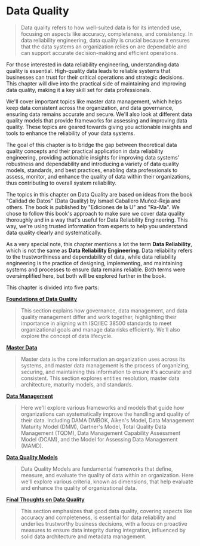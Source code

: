 # Data Quality
>
> Data quality refers to how well-suited data is for its intended use, focusing on aspects like accuracy, completeness, and consistency. In data reliability engineering, data quality is crucial because it ensures that the data systems an organization relies on are dependable and can support accurate decision-making and efficient operations.

For those interested in data reliability engineering, understanding data quality is essential. High-quality data leads to reliable systems that businesses can trust for their critical operations and strategic decisions. This chapter will dive into the practical side of maintaining and improving data quality, making it a key skill set for data professionals.

We'll cover important topics like master data management, which helps keep data consistent across the organization, and data governance, ensuring data remains accurate and secure. We'll also look at different data quality models that provide frameworks for assessing and improving data quality. These topics are geared towards giving you actionable insights and tools to enhance the reliability of your data systems.

The goal of this chapter is to bridge the gap between theoretical data quality concepts and their practical application in data reliability engineering, providing actionable insights for improving data systems' robustness and dependability and introducing a variety of data quality models, standards, and best practices, enabling data professionals to assess, monitor, and enhance the quality of data within their organizations, thus contributing to overall system reliability.

The topics in this chapter on Data Quality are based on ideas from the book "Calidad de Datos" (Data Quality) by Ismael Caballero Muñoz-Reja and others. The book is published by "Ediciones de la U" and "Ra-Ma". We chose to follow this book's approach to make sure we cover data quality thoroughly and in a way that's useful for Data Reliability Engineering. This way, we're using trusted information from experts to help you understand data quality clearly and systematically.

As a very special note, this chapter mentions a lot the term **Data Reliability**, which is not the same as **Data Reliability Engineering**. Data reliability refers to the trustworthiness and dependability of data, while data reliability engineering is the practice of designing, implementing, and maintaining systems and processes to ensure data remains reliable. Both terms were oversimplified here, but both will be explored further in the book.

This chapter is divided into five parts:

[**Foundations of Data Quality**](./data-quality/foundations.md)
> This section explains how governance, data management, and data quality management differ and work together, highlighting their importance in aligning with ISO/IEC 38500 standards to meet organizational goals and manage data risks efficiently. We'll also explore the concept of data lifecycle.

[**Master Data**](./data-quality/master_data.md)
> Master data is the core information an organization uses across its systems, and master data management is the process of organizing, securing, and maintaining this information to ensure it's accurate and consistent. This section explores entities resolution, master data architecture, maturity models, and standards.

[**Data Management**](./data-quality/management.md)
> Here we'll explore various frameworks and models that guide how organizations can systematically improve the handling and quality of their data. Including DAMA DMBOK, Aiken's Model, Data Management Maturity Model (DMM), Gartner's Model, Total Quality Data Management (TQDM), Data Management Capability Assessment Model (DCAM), and the Model for Assessing Data Management (MAMD).

[**Data Quality Models**](./data-quality/models.md)
> Data Quality Models are fundamental frameworks that define, measure, and evaluate the quality of data within an organization. Here we'll explore various criteria, known as dimensions, that help evaluate and enhance the quality of organizational data.

[**Final Thoughts on Data Quality**](./data-quality/final_thoughts.md)
> This section emphasizes that good data quality, covering aspects like accuracy and completeness, is essential for data reliability and underlies trustworthy business decisions, with a focus on proactive measures to ensure data integrity during integration, influenced by solid data architecture and metadata management.
